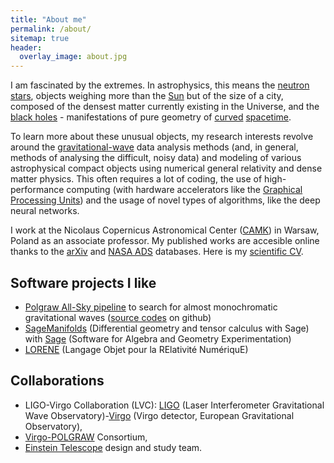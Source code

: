 ```yaml
---
title: "About me"
permalink: /about/
sitemap: true
header:
  overlay_image: about.jpg
---
```


I am fascinated by the extremes. In astrophysics, this means the [neutron stars](https://en.wikipedia.org/wiki/Neutron_star), objects weighing more than the [Sun](https://www.google.co.uk/#q=mass%20of%20the%20sun&rct=j) but of the size of a city, composed of the densest matter currently existing in the Universe, and the [black holes](https://en.wikipedia.org/wiki/Black_hole) - manifestations of pure geometry of [curved](https://en.wikipedia.org/wiki/General_relativity) [spacetime](https://en.wikipedia.org/wiki/Spacetime).

To learn more about these unusual objects, my research interests revolve around the [gravitational-wave](https://en.wikipedia.org/wiki/Gravitational_wave) data analysis methods (and, in general, methods of analysing the difficult, noisy data) and modeling of various astrophysical compact objects using numerical general relativity and dense matter physics. This often requires a lot of coding, the use of high-performance computing (with hardware accelerators like the [Graphical Processing Units](https://en.wikipedia.org/wiki/Graphics_processing_unit)) and the usage of novel types of algorithms, like the deep neural networks.  

I work at the Nicolaus Copernicus Astronomical Center (<a target="_blank" href="http://www.camk.edu.pl/">CAMK</a>) in Warsaw, Poland as an associate professor. My published works are accesible online thanks to the 
<a href="http://arxiv.org/find/grp_physics/1/au:+bejger/0/1/0/all/0/1">arXiv</a> and <a href="http://adsabs.harvard.edu/cgi-bin/nph-abs_connect?db_key=AST&amp;db_key=PHY&amp;db_key=PRE&amp;qform=AST&amp;arxiv_sel=astro-ph&amp;arxiv_sel=cond-mat&amp;arxiv_sel=cs&amp;arxiv_sel=gr-qc&amp;arxiv_sel=hep-ex&amp;arxiv_sel=hep-lat&amp;arxiv_sel=hep-ph&amp;arxiv_sel=hep-th&amp;arxiv_sel=math&amp;arxiv_sel=math-ph&amp;arxiv_sel=nlin&amp;arxiv_sel=nucl-ex&amp;arxiv_sel=nucl-th&amp;arxiv_sel=physics&amp;arxiv_sel=quant-ph&amp;arxiv_sel=q-bio&amp;sim_query=YES&amp;ned_query=YES&amp;adsobj_query=YES&amp;aut_logic=OR&amp;obj_logic=OR&amp;author=bejger%2C+m.&amp;object=&amp;start_mon=&amp;start_year=&amp;end_mon=&amp;end_year=&amp;ttl_logic=OR&amp;title=&amp;txt_logic=OR&amp;text=&amp;nr_to_return=200&amp;start_nr=1&amp;jou_pick=ALL&amp;ref_stems=&amp;data_and=ALL&amp;group_and=ALL&amp;start_entry_day=&amp;start_entry_mon=&amp;start_entry_year=&amp;end_entry_day=&amp;end_entry_mon=&amp;end_entry_year=&amp;min_score=&amp;sort=SCORE&amp;data_type=SHORT&amp;aut_syn=YES&amp;ttl_syn=YES&amp;txt_syn=YES&amp;aut_wt=1.0&amp;obj_wt=1.0&amp;ttl_wt=0.3&amp;txt_wt=3.0&amp;aut_wgt=YES&amp;obj_wgt=YES&amp;ttl_wgt=YES&amp;txt_wgt=YES&amp;ttl_sco=YES&amp;txt_sco=YES&amp;version=1">NASA ADS</a> databases. Here is my <a target="_blank" href="http://users.camk.edu.pl/bejger/mb_cv.pdf">scientific CV</a>. 

## Software projects I like 
                
* <a href="http://mbejger.github.io/polgraw-allsky/">Polgraw All-Sky pipeline</a> to search for almost monochromatic gravitational waves (<a href="https://github.com/mbejger/polgraw-allsky">source codes</a> on github)
* <a href="http://sagemanifolds.obspm.fr">SageManifolds</a> (Differential geometry and tensor calculus with Sage) with <a href="http://www.sagemath.org">Sage</a> (Software for Algebra and Geometry Experimentation)
* <a href="http://www.lorene.obspm.fr">LORENE</a> (Langage Objet pour la RElativité NumériquE)

## Collaborations

* LIGO-Virgo Collaboration (LVC): <a href="http://www.ligo.caltech.edu">LIGO</a> (Laser Interferometer Gravitational Wave Observatory)-<a href="http://www.ego-gw.it/public/virgo/virgo.aspx">Virgo</a> (Virgo detector, European Gravitational Observatory), 
* <a href="http://polgraw.camk.edu.pl">Virgo-POLGRAW</a> Consortium,
* <a href="http://www.et-gw.eu/">Einstein Telescope</a> design and study team. 
